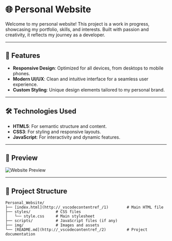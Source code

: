 # 🌐 Personal Website

Welcome to my personal website! This project is a work in progress, showcasing my portfolio, skills, and interests. Built with passion and creativity, it reflects my journey as a developer.

---

## 🚀 Features

- **Responsive Design**: Optimized for all devices, from desktops to mobile phones.
- **Modern UI/UX**: Clean and intuitive interface for a seamless user experience.
- **Custom Styling**: Unique design elements tailored to my personal brand.

---

## 🛠️ Technologies Used

- **HTML5**: For semantic structure and content.
- **CSS3**: For styling and responsive layouts.
- **JavaScript**: For interactivity and dynamic features.

---

## 📸 Preview

![Website Preview](https://via.placeholder.com/800x400?text=Website+Preview)

---

## 📂 Project Structure

```plaintext
Personal_Website/
├── [index.html](http://_vscodecontentref_/1)        # Main HTML file
├── styles/           # CSS files
│   └── style.css     # Main stylesheet
├── scripts/          # JavaScript files (if any)
├── img/              # Images and assets
└── [README.md](http://_vscodecontentref_/2)         # Project documentation
